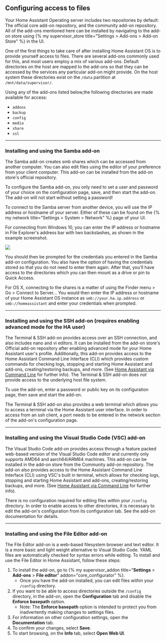## Configuring access to files

Your Home Assistant Operating server includes two repositories by default: The official core add-on repository, and the community add-on repository. All of the add-ons mentioned here can be installed by navigating to the add-on store using {% my supervisor_store title="Settings > Add-ons > Add-on Store" %} in the UI.

One of the first things to take care of after installing Home Assistant OS is to provide yourself access to files. There are several add-ons commonly used for this, and most users employ a mix of various add-ons. Default directories on the host are mapped to the add-ons so that they can be accessed by the services any particular add-on might provide. On the host system these directories exist on the `/data` partition at `/mnt/data/supervisor/`.

Using any of the add-ons listed below,the following directories are made available for access:

- `addons`
- `backup`
- `config`
- `media`
- `share`
- `ssl`

---

### Installing and using the Samba add-on

The Samba add-on creates smb shares which can be accessed from another computer. You can also edit files using the editor of your preference from your client computer. This add-on can be installed from the add-on store's official repository.

To configure the Samba add-on, you only need to set a user and password of your choice on the configuration page, save, and then start the add-on. The add-on will not start without setting a password!

To connect to the Samba server from another device, you will use the IP address or hostname of your server. Either of these can be found on the {% my network title="Settings > System > Network" %} page of your UI.

For connecting from Windows 10, you can enter the IP address or hostname in File Explorer's address bar with two backslashes, as shown in the example screenshot.

<img src='/images/hassio/screenshots/file_explorer.png' />

You should then be prompted for the credentials you entered in the Samba add-on configuration. You also have the option of having the credentials stored so that you do not need to enter them again. After that, you'll have access to the directories which you can then mount as a drive or pin to Quick Access.


For OS X, connecting to the shares is a matter of using the Finder menu > Go > Connect to Server...
You would then enter the IP address or hostname of your Home Assistant OS instance as `smb://your.ha.ip.address` or `smb://homeassistant` and enter your credentials when prompted.

---

### Installing and using the SSH add-on (requires enabling advanced mode for the HA user)

The Terminal & SSH add-on provides access over an SSH connection, and also includes nano and vi editors. It can be installed from the add-on store's Official add-on repository after enabling advanced mode for your Home Assistant user's profile. Additionally, this add-on provides access to the Home Assistant Command Line Interface (CLI) which provides custom commands for checking logs, stopping and starting Home Assistant and add-ons, creating/restoring backups, and more. (See [Home Assistant via Command Line](https://www.home-assistant.io/hassio/commandline/) for further info). The Terminal & SSH add-on does *not* provide access to the underlying host file system.

To use the add-on, enter a password or public key on its configuration page, then save and start the add-on.

The Terminal & SSH add-on also provides a web terminal which allows you to access a terminal via the Home Assistant user interface. In order to access from an ssh client, a port needs to be entered in the network section of the add-on's configuration page.

---

### Installing and using the Visual Studio Code (VSC) add-on

The Visual Studio Code add-on provides access through a feature packed web-based version of the Visual Studio Code editor and currently only supports AMD64 and aarch64/ARM64 machines. This add-on can be installed in the add-on store from the Community add-on repository. The add-on also provides access to the Home Assistant Command Line Interface (CLI) using VSC's built in terminal, which allows for checking logs, stopping and starting Home Assistant and add-ons, creating/restoring backups, and more. (See [Home Assistant via Command Line](https://www.home-assistant.io/hassio/commandline/) for further info).

There is no configuration required for editing files within your `/config` directory. In order to enable access to other directories, it is necessary to edit the add-on's configuration from its configuration tab. See the add-on documentation for details.

---

### Installing and using the File Editor add-on

The File Editor add-on is a web-based filesystem browser and text editor. It is a more basic and light weight alternative to Visual Studio Code. YAML files are automatically checked for syntax errors while editing. To install and use the File Editor in Home Assistant, follow these steps:

1. To install the add-on, go to {% my supervisor_addon title="**Settings** > **Add-ons** > **File editor**" addon="core_configurator" %}.
   - Once you have the add-on installed, you can edit files within your `/config` directory.
2. If you want to be able to access directories outside the `/config` directory, in the add-on, open the **Configuration** tab and disable the **Enforce basepath** option.
   - Note: The **Enforce basepath** option is intended to protect you from inadvertently making changes to settings files.
3. For information on other configuration settings, open the **Documentation** tab.
4. To confirm your changes, select **Save**.
5. To start browsing, on the **Info** tab, select **Open Web UI**.
